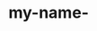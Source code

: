 # my-name-
<html>
  <body>
    <script type='text/javascript' id='susi-bot-script' data-userid='27d1546c26c1dda092c708762e72aa41' data-group='Knowledge' data-language='en' data-skill='koushik' src='https://susi.ai/susi-chatbot.js'></script>
  </body>
  </html>

